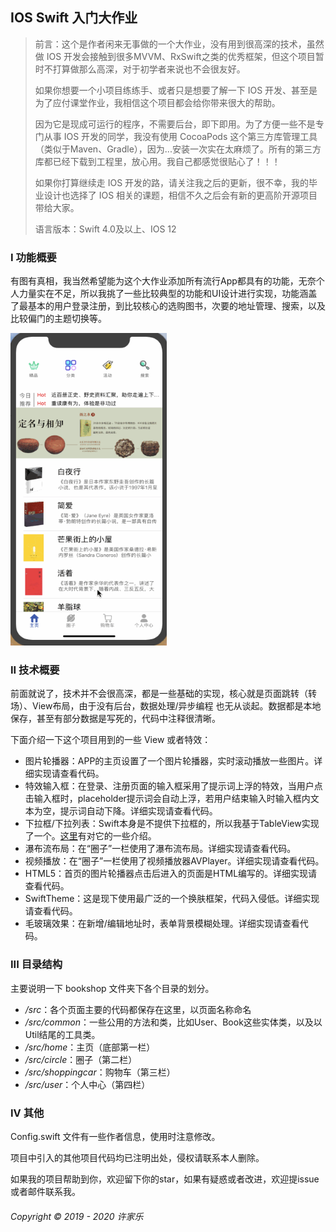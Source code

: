 ## IOS Swift 入门大作业

> 前言：这个是作者闲来无事做的一个大作业，没有用到很高深的技术，虽然做 IOS 开发会接触到很多MVVM、RxSwift之类的优秀框架，但这个项目暂时不打算做那么高深，对于初学者来说也不会很友好。
> 
> 如果你想要一个小项目练练手、或者只是想要了解一下 IOS 开发、甚至是为了应付课堂作业，我相信这个项目都会给你带来很大的帮助。
> 
> 因为它是现成可运行的程序，不需要后台，即下即用。为了方便一些不是专门从事 IOS 开发的同学，我没有使用 CocoaPods 这个第三方库管理工具（类似于Maven、Gradle），因为...安装一次实在太麻烦了。所有的第三方库都已经下载到工程里，放心用。我自己都感觉很贴心了！！！
> 
> 如果你打算继续走 IOS 开发的路，请关注我之后的更新，很不幸，我的毕业设计也选择了 IOS 相关的课题，相信不久之后会有新的更高阶开源项目带给大家。
> 
> 语言版本：Swift 4.0及以上、IOS 12

### I 功能概要

有图有真相，我当然希望能为这个大作业添加所有流行App都具有的功能，无奈个人力量实在不足，所以我挑了一些比较典型的功能和UI设计进行实现，功能涵盖了最基本的用户登录注册，到比较核心的选购图书，次要的地址管理、搜索，以及比较偏门的主题切换等。
<p>
    <img src="img/演示图片1.gif" alt="Sample"  width="250" height="500"/>
</p>

### II 技术概要

前面就说了，技术并不会很高深，都是一些基础的实现，核心就是页面跳转（转场）、View布局，由于没有后台，数据处理/异步编程 也无从谈起。数据都是本地保存，甚至有部分数据是写死的，代码中注释很清晰。

下面介绍一下这个项目用到的一些 View 或者特效：

- 图片轮播器：APP的主页设置了一个图片轮播器，实时滚动播放一些图片。详细实现请查看代码。
- 特效输入框：在登录、注册页面的输入框采用了提示词上浮的特效，当用户点击输入框时，placeholder提示词会自动上浮，若用户结束输入时输入框内文本为空，提示词自动下降。详细实现请查看代码。
- 下拉框/下拉列表：Swift本身是不提供下拉框的，所以我基于TableView实现了一个。[这里](https://blog.csdn.net/Xu_JL1997/article/details/103951298)有对它的一些介绍。
- 瀑布流布局：在“圈子”一栏使用了瀑布流布局。详细实现请查看代码。
- 视频播放：在“圈子”一栏使用了视频播放器AVPlayer。详细实现请查看代码。
- HTML5：首页的图片轮播器点击后进入的页面是HTML编写的。详细实现请查看代码。
- SwiftTheme：这是现下使用最广泛的一个换肤框架，代码入侵低。详细实现请查看代码。
- 毛玻璃效果：在新增/编辑地址时，表单背景模糊处理。详细实现请查看代码。

### III 目录结构

主要说明一下 bookshop 文件夹下各个目录的划分。

- */src*：各个页面主要的代码都保存在这里，以页面名称命名
- */src/common*：一些公用的方法和类，比如User、Book这些实体类，以及以Util结尾的工具类。
- */src/home*：主页（底部第一栏）
- */src/circle*：圈子（第二栏）
- */src/shoppingcar*：购物车（第三栏）
- */src/user*：个人中心（第四栏）

### IV 其他

Config.swift 文件有一些作者信息，使用时注意修改。

项目中引入的其他项目代码均已注明出处，侵权请联系本人删除。

如果我的项目帮助到你，欢迎留下你的star，如果有疑惑或者改进，欢迎提issue或者邮件联系我。

###### Copyright © 2019 - 2020 许家乐

